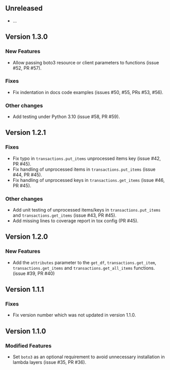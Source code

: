 ## Unreleased

* ...

## Version 1.3.0

### New Features

* Allow passing boto3 resource or client parameters to functions (issue #52, PR #57).

### Fixes

* Fix indentation in docs code examples (issues #50, #55, PRs #53, #56).

### Other changes

* Add testing under Python 3.10 (issue #58, PR #59).

## Version 1.2.1

### Fixes

* Fix typo in `transactions.put_items` unprocessed items key (issue #42, PR #45).
* Fix handling of unprocessed items in `transactions.put_items` (issue #44, PR #45).
* Fix handling of unprocessed keys in `transactions.get_items` (issue #46, PR #45).

### Other changes

* Add unit testing of unprocessed items/keys in `transactions.put_items` and `transactions.get_items` (issue #43, PR #45).
* Add missing lines to coverage report in tox config (PR #45).

## Version 1.2.0

### New Features

* Add the `attributes` parameter to the `get_df`, `transactions.get_item`, `transactions.get_items` and `transactions.get_all_items` functions. (issue #39, PR #40)


## Version 1.1.1

### Fixes

* Fix version number which was not updated in version 1.1.0.


## Version 1.1.0

### Modified Features

* Set `boto3` as an optional requirement to avoid unnecessary installation in lambda layers (issue #35, PR #36).